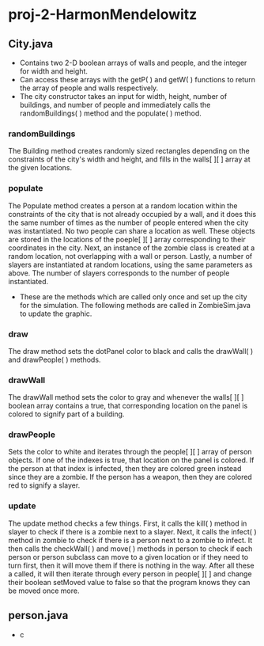 # proj-2-HarmonMendelowitz


## City.java
- Contains two 2-D boolean arrays of walls and people, and the integer for width and height.
- Can access these arrays with the getP( ) and getW( ) functions to return the array of people and walls respectively.
- The city constructor takes an input for width, height, number of buildings, and number of people and immediately calls the randomBuildings( ) method and the populate( ) method.  

### randomBuildings  
The Building method creates randomly sized rectangles depending on the constraints of the city's width and height, and fills in the walls[ ][ ] array at the given locations.  

### populate  
The Populate method creates a person at a random location within the constraints of the city that is not already occupied by a wall, and it does this the same number of times as the number of people entered when the city was instantiated. No two people can share a location as well. These objects are stored in the locations of the poeple[ ][ ] array corresponding to their coordinates in the city. Next, an instance of the zombie class is created at a random location, not overlapping with a wall or person. Lastly, a number of slayers are instantiated at random locations, using the same parameters as above. The number of slayers corresponds to the number of people instantiated.  

- These are the methods which are called only once and set up the city for the simulation. The following methods are called in ZombieSim.java to update the graphic.  

### draw  
The draw method sets the dotPanel color to black and calls the drawWall( ) and drawPeople( ) methods.  

### drawWall  
The drawWall method sets the color to gray and whenever the walls[ ][ ] boolean array contains a true, that corresponding location on the panel is colored to signify part of a building.

### drawPeople  
Sets the color to white and iterates through the people[ ][ ] array of person objects. If one of the indexes is true, that location on the panel is colored. If the person at that index is infected, then they are colored green instead since they are a zombie. If the person has a weapon, then they are colored red to signify a slayer.

### update
The update method checks a few things. First, it calls the kill( ) method in slayer to check if there is a zombie next to a slayer. Next, it calls the infect( ) method in zombie to check if there is a person next to a zombie to infect. It then calls the checkWall( ) and move( ) methods in person to check if each person or person subclass can move to a given location or if they need to turn first, then it will move them if there is nothing in the way. After all these a called, it will then iterate through every person in people[ ][ ] and change their boolean setMoved value to false so that the program knows they can be moved once more.


## person.java
- c
